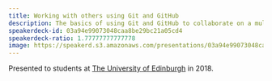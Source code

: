 ```yaml
---
title: Working with others using Git and GitHub
description: The basics of using Git and GitHub to collaborate on a multi-person software project.
speakerdeck-id: 03a94e99073048caa8be29bc21a05cd4
speakerdeck-ratio: 1.77777777777778
image: https://speakerd.s3.amazonaws.com/presentations/03a94e99073048caa8be29bc21a05cd4/preview_slide_0.jpg
---
```

Presented to students at [The University of Edinburgh](https://www.ed.ac.uk) in 2018.
